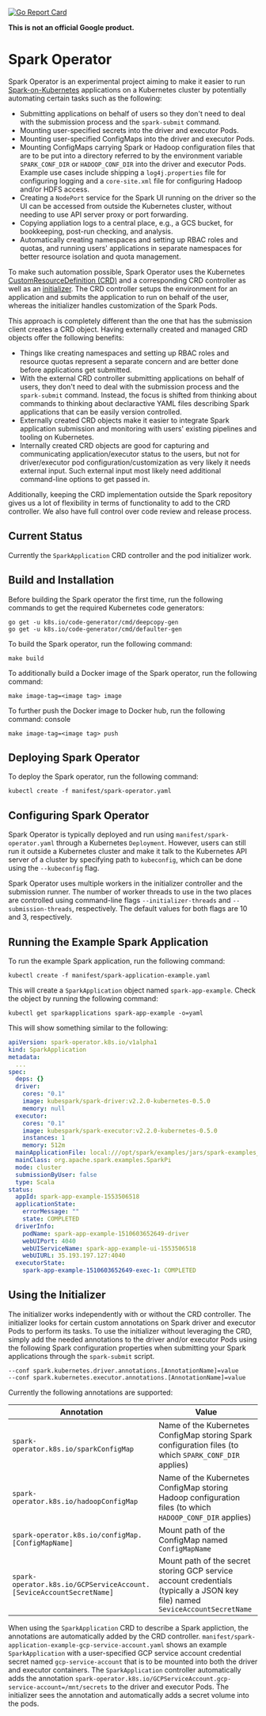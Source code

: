 [![Go Report Card](https://goreportcard.com/badge/github.com/liyinan926/spark-operator)](https://goreportcard.com/report/github.com/liyinan926/spark-operator)

**This is not an official Google product.**

# Spark Operator

Spark Operator is an experimental project aiming to make it easier to run [Spark-on-Kubernetes](https://github.com/apache-spark-on-k8s/spark) applications on a Kubernetes cluster by potentially automating certain tasks such as the following:
* Submitting applications on behalf of users so they don't need to deal with the submission process and the `spark-submit` command.
* Mounting user-specified secrets into the driver and executor Pods.
* Mounting user-specified ConfigMaps into the driver and executor Pods.
* Mounting ConfigMaps carrying Spark or Hadoop configuration files that are to be put into a directory referred to by the environment variable `SPARK_CONF_DIR` or `HADOOP_CONF_DIR` into the driver and executor Pods. Example use cases include shipping a `log4j.properties` file for configuring logging and a `core-site.xml` file for configuring Hadoop and/or HDFS access.
* Creating a `NodePort` service for the Spark UI running on the driver so the UI can be accessed from outside the Kubernetes cluster, without needing to use API server proxy or port forwarding.
* Copying appliation logs to a central place, e.g., a GCS bucket, for bookkeeping, post-run checking, and analysis.
* Automatically creating namespaces and setting up RBAC roles and quotas, and running users' applications in separate namespaces for better resource isolation and quota management. 

To make such automation possible, Spark Operator uses the Kubernetes [CustomResourceDefinition (CRD)](https://kubernetes.io/docs/tasks/access-kubernetes-api/extend-api-custom-resource-definitions/) and a corresponding CRD controller as well as an [initializer](https://kubernetes.io/docs/admin/extensible-admission-controllers/#initializers). The CRD controller setups the environment for an application and submits the application to run on behalf of the user, whereas the initializer handles customization of the Spark Pods.

This approach is completely different than the one that has the submission client creates a CRD object. Having externally created and managed CRD objects offer the following benefits:
* Things like creating namespaces and setting up RBAC roles and resource quotas represent a separate concern and are better done before applications get submitted.
* With the external CRD controller submitting applications on behalf of users, they don't need to deal with the submission process and the `spark-submit` command. Instead, the focus is shifted from thinking about commands to thinking about declaractive YAML files describing Spark applications that can be easily version controlled. 
* Externally created CRD objects make it easier to integrate Spark application submission and monitoring with users' existing pipelines and tooling on Kubernetes.
* Internally created CRD objects are good for capturing and communicating application/executor status to the users, but not for driver/executor pod configuration/customization as very likely it needs external input. Such external input most likely need additional command-line options to get passed in.

Additionally, keeping the CRD implementation outside the Spark repository gives us a lot of flexibility in terms of functionality to add to the CRD controller. We also have full control over code review and release process.

## Current Status

Currently the `SparkApplication` CRD controller and the pod initializer work.  

## Build and Installation

Before building the Spark operator the first time, run the following commands to get the required Kubernetes code generators:

```console
go get -u k8s.io/code-generator/cmd/deepcopy-gen
go get -u k8s.io/code-generator/cmd/defaulter-gen
```

To build the Spark operator, run the following command:

```console
make build
```

To additionally build a Docker image of the Spark operator, run the following command:

```console
make image-tag=<image tag> image
```

To further push the Docker image to Docker hub, run the following command:
console

```console
make image-tag=<image tag> push
```

## Deploying Spark Operator

To deploy the Spark operator, run the following command:

```console
kubectl create -f manifest/spark-operator.yaml 
```

## Configuring Spark Operator

Spark Operator is typically deployed and run using `manifest/spark-operator.yaml` through a Kubernetes `Deployment`. However, users can still run it outside a Kubernetes cluster and make it talk to the Kubernetes API server of a cluster by specifying path to `kubeconfig`, which can be done using the `--kubeconfig` flag. 

Spark Operator uses multiple workers in the initializer controller and the submission runner. The number of worker threads to use in the two places are controlled using command-line flags `--initializer-threads` and `--submission-threads`, respectively. The default values for both flags are 10 and 3, respectively.

## Running the Example Spark Application

To run the example Spark application, run the following command:

```console
kubectl create -f manifest/spark-application-example.yaml
```

This will create a `SparkApplication` object named `spark-app-example`. Check the object by running the following command:

```console
kubectl get sparkapplications spark-app-example -o=yaml
```

This will show something similar to the following:

```yaml
apiVersion: spark-operator.k8s.io/v1alpha1
kind: SparkApplication
metadata:
  ...
spec:
  deps: {}
  driver:
    cores: "0.1"
    image: kubespark/spark-driver:v2.2.0-kubernetes-0.5.0
    memory: null
  executor:
    cores: "0.1"
    image: kubespark/spark-executor:v2.2.0-kubernetes-0.5.0
    instances: 1
    memory: 512m
  mainApplicationFile: local:///opt/spark/examples/jars/spark-examples_2.11-2.2.0-k8s-0.5.0.jar
  mainClass: org.apache.spark.examples.SparkPi
  mode: cluster
  submissionByUser: false
  type: Scala
status:
  appId: spark-app-example-1553506518
  applicationState:
    errorMessage: ""
    state: COMPLETED
  driverInfo:
    podName: spark-app-example-1510603652649-driver
    webUIPort: 4040
    webUIServiceName: spark-app-example-ui-1553506518
    webUIURL: 35.193.197.127:4040
  executorState:
    spark-app-example-1510603652649-exec-1: COMPLETED
```

## Using the Initializer

The initializer works independently with or without the CRD controller. The initializer looks for certain custom annotations on Spark driver and executor Pods to perform its tasks. To use the initializer without leveraging the CRD, simply add the needed annotations to the driver and/or executor Pods using the following Spark configuration properties when submitting your Spark applications through the `spark-submit` script.

```console
--conf spark.kubernetes.driver.annotations.[AnnotationName]=value
--conf spark.kubernetes.executor.annotations.[AnnotationName]=value
```  

Currently the following annotations are supported:

|Annotation|Value|
| ------------- | ------------- |
|`spark-operator.k8s.io/sparkConfigMap`|Name of the Kubernetes ConfigMap storing Spark configuration files (to which `SPARK_CONF_DIR` applies)|
|`spark-operator.k8s.io/hadoopConfigMap`|Name of the Kubernetes ConfigMap storing Hadoop configuration files (to which `HADOOP_CONF_DIR` applies)|
|`spark-operator.k8s.io/configMap.[ConfigMapName]`|Mount path of the ConfigMap named `ConfigMapName`|
|`spark-operator.k8s.io/GCPServiceAccount.[SeviceAccountSecretName]`|Mount path of the secret storing GCP service account credentials (typically a JSON key file) named `SeviceAccountSecretName`|

When using the `SparkApplication` CRD to describe a Spark appliction, the annotations are automatically added by the CRD controller. `manifest/spark-application-example-gcp-service-account.yaml` shows an example `SparkApplication` with a user-specified GCP service account credential secret named `gcp-service-account` that is to be mounted into both the driver and executor containers. The `SparkApplication` controller automatically adds the annotation `spark-operator.k8s.io/GCPServiceAccount.gcp-service-account=/mnt/secrets` to the driver and executor Pods. The initializer sees the annotation and automatically adds a secret volume into the pods.   
